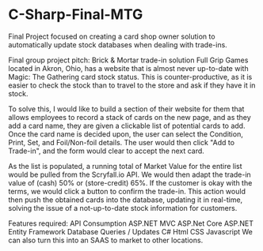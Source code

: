 # C-Sharp-Final-MTG
Final Project focused on creating a card shop owner solution to automatically update stock databases when dealing with trade-ins.

Final group project pitch:
Brick & Mortar trade-in solution
Full Grip Games located in Akron, Ohio, has a website that is almost never up-to-date with Magic: The Gathering card stock status. This is counter-productive, as it is easier to check the stock than to travel to the store and ask if they have it in stock.

To solve this, I would like to build a section of their website for them that allows employees to record a stack of cards on the new page, and as they add a card name, they are given a clickable list of potential cards to add. Once the card name is decided upon, the user can select the Condition, Print, Set, and Foil/Non-foil details. The user would then click "Add to Trade-in", and the form would clear to accept the next card.

As the list is populated, a running total of Market Value for the entire list would be pulled from the Scryfall.io API. We would then adapt the trade-in value of (cash) 50% or (store-credit) 65%. If the customer is okay with the terms, we would click a button to confirm the trade-in. This action would then push the obtained cards into the database, updating it in real-time, solving the issue of a not-up-to-date stock information for customers.

Features required:
API Consumption
ASP.NET MVC
ASP.Net Core
ASP.NET Entity Framework
Database Queries / Updates
C#
Html
CSS
Javascript
We can also turn this into an SAAS to market to other locations.
